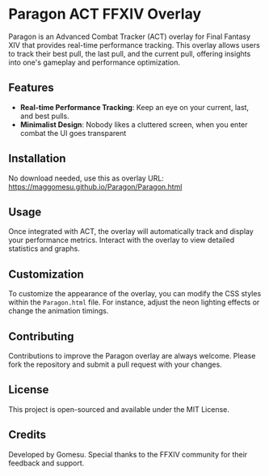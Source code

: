 # Paragon ACT FFXIV Overlay

Paragon is an Advanced Combat Tracker (ACT) overlay for Final Fantasy XIV that provides real-time performance tracking. This overlay allows users to track their best pull, the last pull, and the current pull, offering insights into one's gameplay and performance optimization.

## Features

- **Real-time Performance Tracking**: Keep an eye on your current, last, and best pulls.
- **Minimalist Design**: Nobody likes a cluttered screen, when you enter combat the UI goes transparent

## Installation

No download needed, use this as overlay URL: https://maggomesu.github.io/Paragon/Paragon.html



## Usage

Once integrated with ACT, the overlay will automatically track and display your performance metrics. Interact with the overlay to view detailed statistics and graphs.

## Customization

To customize the appearance of the overlay, you can modify the CSS styles within the `Paragon.html` file. For instance, adjust the neon lighting effects or change the animation timings.

## Contributing

Contributions to improve the Paragon overlay are always welcome. Please fork the repository and submit a pull request with your changes.

## License

This project is open-sourced and available under the MIT License.

## Credits

Developed by Gomesu. Special thanks to the FFXIV community for their feedback and support.

